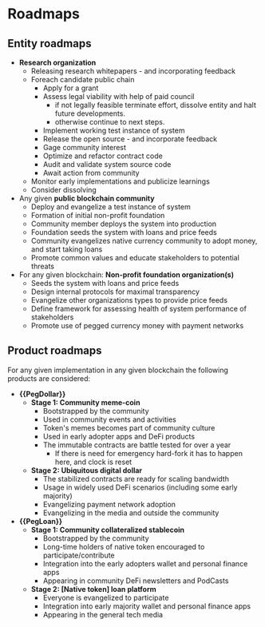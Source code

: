 # Roadmaps

## Entity roadmaps

- **Research organization**
  - Releasing research whitepapers - and incorporating feedback
  - Foreach candidate public chain
    - Apply for a grant
    - Assess legal viability with help of paid council
      - if not legally feasible terminate effort, dissolve entity and halt future developments.
      - otherwise continue to next steps.
    - Implement working test instance of system
    - Release the open source - and incorporate feedback
    - Gage community interest
    - Optimize and refactor contract code
    - Audit and validate system source code
    - Await action from community
  - Monitor early implementations and publicize learnings
  - Consider dissolving
- Any given **public blockchain community**
  - Deploy and evangelize a test instance of system
  - Formation of initial non-profit foundation
  - Community member deploys the system into production
  - Foundation seeds the system with loans and price feeds
  - Community evangelizes native currency community to adopt money, and start taking loans
  - Promote common values and educate stakeholders to potential threats
- For any given blockchain: **Non-profit foundation organization(s)**
  - Seeds the system with loans and price feeds
  - Design internal protocols for maximal transparency
  - Evangelize other organizations types to provide price feeds
  - Define framework for assessing health of system performance of stakeholders
  - Promote use of pegged currency money with payment networks

## Product roadmaps

For any given implementation in any given blockchain the following products are considered:

- **\{\{PegDollar\}\}**
  - **Stage 1: Community meme-coin**
    - Bootstrapped by the community
    - Used in community events and activities
    - Token's memes becomes part of community culture
    - Used in early adopter apps and DeFi products
    - The immutable contracts are battle tested for over a year
      - If there is need for emergency hard-fork it has to happen here, and clock is reset
  - **Stage 2: Ubiquitous digital dollar**
    - The stabilized contracts are ready for scaling bandwidth
    - Usage in widely used DeFi scenarios (including some early majority)
    - Evangelizing payment network adoption
    - Evangelizing in the media and outside the community
- **\{\{PegLoan\}\}**
  - **Stage 1: Community collateralized stablecoin**
    - Bootstrapped by the community
    - Long-time holders of native token encouraged to participate/contribute
    - Integration into the early adopters wallet and personal finance apps
    - Appearing in community DeFi newsletters and PodCasts
  - **Stage 2: [Native token] loan platform**
    - Everyone is evangelized to participate
    - Integration into early majority wallet and personal finance apps
    - Appearing in the general tech media
  